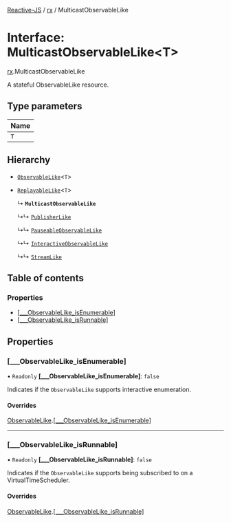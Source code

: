 [Reactive-JS](../README.md) / [rx](../modules/rx.md) / MulticastObservableLike

# Interface: MulticastObservableLike<T\>

[rx](../modules/rx.md).MulticastObservableLike

A stateful ObservableLike resource.

## Type parameters

| Name |
| :------ |
| `T` |

## Hierarchy

- [`ObservableLike`](rx.ObservableLike.md)<`T`\>

- [`ReplayableLike`](util.ReplayableLike.md)<`T`\>

  ↳ **`MulticastObservableLike`**

  ↳↳ [`PublisherLike`](rx.PublisherLike.md)

  ↳↳ [`PauseableObservableLike`](rx.PauseableObservableLike.md)

  ↳↳ [`InteractiveObservableLike`](rx.InteractiveObservableLike.md)

  ↳↳ [`StreamLike`](streaming.StreamLike.md)

## Table of contents

### Properties

- [[\_\_\_ObservableLike\_isEnumerable]](rx.MulticastObservableLike.md#[___observablelike_isenumerable])
- [[\_\_\_ObservableLike\_isRunnable]](rx.MulticastObservableLike.md#[___observablelike_isrunnable])

## Properties

### [\_\_\_ObservableLike\_isEnumerable]

• `Readonly` **[\_\_\_ObservableLike\_isEnumerable]**: ``false``

Indicates if the `ObservableLike` supports interactive enumeration.

#### Overrides

[ObservableLike](rx.ObservableLike.md).[[___ObservableLike_isEnumerable]](rx.ObservableLike.md#[___observablelike_isenumerable])

___

### [\_\_\_ObservableLike\_isRunnable]

• `Readonly` **[\_\_\_ObservableLike\_isRunnable]**: ``false``

Indicates if the `ObservableLike` supports being subscribed to
on a VirtualTimeScheduler.

#### Overrides

[ObservableLike](rx.ObservableLike.md).[[___ObservableLike_isRunnable]](rx.ObservableLike.md#[___observablelike_isrunnable])
